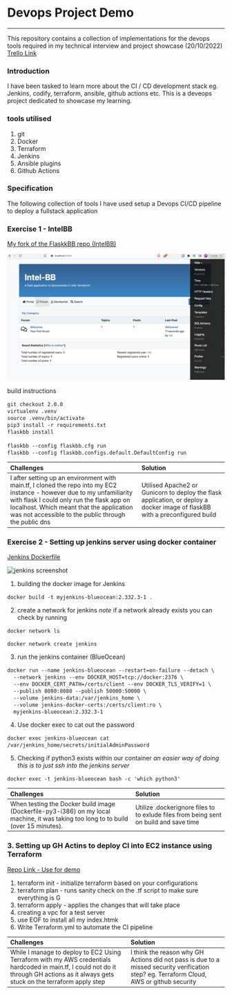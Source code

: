 # Devops Project Demo 
---
This repository contains a collection of implementations for the devops tools required in my technical interview and project showcase (20/10/2022)
[Trello Link](https://trello.com/b/lecakUAx/ci-cd-pipeline-project-a-compelte-infrastructure-automation-story)

### Introduction
I have been tasked to learn more about the CI / CD development stack eg. Jenkins, codify, terraform, ansible, github actions etc. This is a deveops project dedicated to showcase my learning.

### tools utilised
1. git
2. Docker
3. Terraform
4. Jenkins
5. Ansible plugins
6. Github Actions

### Specification 
The following collection of tools I have used setup a Devops CI/CD pipeline to deploy a fullstack application

### Exercise 1 - IntelBB

[My fork of the FlaskkBB repo (IntelBB)](https://github.com/mk3-14159/intelbb)

![intelbb](https://github.com/mk3-14159/devops-project/blob/main/img/intelbb.png)

build instructions
```
git checkout 2.0.0
virtualenv .venv
source .venv/bin/activate
pip3 install -r requirements.txt
flaskbb install

flaskbb --config flaskbb.cfg run
flaskbb --config flaskbb.configs.default.DefaultConfig run
```

| Challenges | Solution | 
| :---       | :---     |
I after setting up an environment with main.tf, I cloned the repo into my EC2 instance - however due to my unfamiliarity with flask I could only run the flask app on localhost. Which meant that the application was not accessible to the public through the public dns | Utilised Apache2 or Gunicorn to deploy the flask application, or deploy a docker image of flaskBB with a preconfigured build

### Exercise 2 - Setting up jenkins server using docker container

[Jenkins Dockerfile](https://github.com/mk3-14159/devops-project/blob/main/Jenkins/Dockerfile)

![jenkins screenshot](https://static.filehorse.com/screenshots/developer-tools/jenkins-screenshot-01.png)

1. building the docker image for Jenkins 
```
docker build -t myjenkins-blueocean:2.332.3-1 .
```

2. create a network for jenkins 
*note* if a network already exists you can check by running

```
docker network ls
```
```
docker network create jenkins
```

3. run the jenkins container (BlueOcean)
```
docker run --name jenkins-blueocean --restart=on-failure --detach \
  --network jenkins --env DOCKER_HOST=tcp://docker:2376 \
  --env DOCKER_CERT_PATH=/certs/client --env DOCKER_TLS_VERIFY=1 \
  --publish 8080:8080 --publish 50000:50000 \
  --volume jenkins-data:/var/jenkins_home \
  --volume jenkins-docker-certs:/certs/client:ro \
  myjenkins-blueocean:2.332.3-1
```

4. Use docker exec to cat out the password
```
docker exec jenkins-blueocean cat /var/jenkins_home/secrets/initialAdminPassword

```

5. Checking if python3 exists within our container
*an easier way of doing this is to just ssh into the jenkins server*
```
docker exec -t jenkins-blueocean bash -c 'which python3'
```

| Challenges | Solution | 
| :---       | :---     |
| When testing the Docker build image (Dockerfile-py3-i386) on my local machine, it was taking too long to to build (over 15 minutes). | Utilize .dockerignore files to to exlude files from being sent on build and save time


### 3. Setting up GH Actins to deploy CI into EC2 instance using Terraform

[Repo Link - Use for demo](https://github.com/mk3-14159/simple-gha-terraform-project)

  1. terraform init - initialize terraform based on your  configurations
  2. terraform plan - runs sanity check on the .tf script to make sure everything is G 
  3. terraform apply -  applies the changes that will take place
  4. creating a vpc for a test server
  5. use EOF to install all my index.htmk
  6. Write Terraform.yml to automate the CI pipeline


| Challenges | Solution | 
| :---       | :---     |
| While I manage to deploy to EC2 Using Terraform with my AWS credentials hardcoded in main.tf, I could not do it through GH actions as it always gets stuck on the terraform apply step | I think the reason why GH Actions did not pass is due to a missed security verification step? eg. Terraform Cloud, AWS or github security


